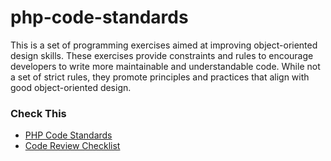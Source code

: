 # php-code-standards

This is a set of programming exercises aimed at improving object-oriented design skills. These exercises provide constraints and rules to encourage developers to write more maintainable and understandable code. While not a set of strict rules, they promote principles and practices that align with good object-oriented design.


### Check This

  - [PHP Code Standards](https://github.com/mezzat47/php-code-standards/blob/main/code-standards.md)
  - [Code Review Checklist](https://github.com/mezzat47/php-code-standards/blob/main/code-review-checklist.md)
